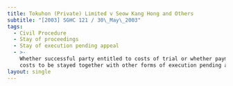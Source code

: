 ```yaml
---
title: Tokuhon (Private) Limited v Seow Kang Hong and Others
subtitle: "[2003] SGHC 121 / 30\_May\_2003"
tags:
  - Civil Procedure
  - Stay of proceedings
  - Stay of execution pending appeal
  - >-
    Whether successful party entitled to costs of trial or whether payment of
    costs to be stayed together with other forms of execution pending appeal
layout: single
---
```


